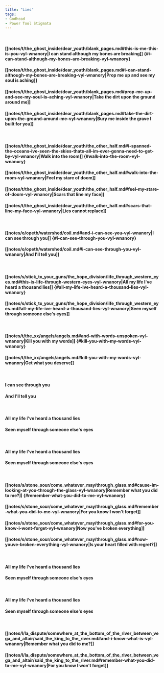 ```yaml
---
title: "Lies"
tags:
- Godhead
- Power Tool Stigmata
---
```

&nbsp;
#### [[notes/t/the_ghost_inside/dear_youth/blank_pages.md#this-is-me-this-is-you-vyl-wnanory|I can stand although my bones are breaking]] {#i-can-stand-although-my-bones-are-breaking-vyl-wnanory}
#### [[notes/t/the_ghost_inside/dear_youth/blank_pages.md#i-can-stand-although-my-bones-are-breaking-vyl-wnanory|Prop me up and see my soul is aching]]
#### [[notes/t/the_ghost_inside/dear_youth/blank_pages.md#prop-me-up-and-see-my-soul-is-aching-vyl-wnanory|Take the dirt upon the ground around me]]
#### [[notes/t/the_ghost_inside/dear_youth/blank_pages.md#take-the-dirt-upon-the-ground-around-me-vyl-wnanory|Bury me inside the grave I built for you]]
&nbsp;
#### [[notes/t/the_ghost_inside/dear_youth/the_other_half.md#i-spanned-the-oceans-ive-seen-the-skies-thats-all-im-ever-gonna-need-to-get-by-vyl-wnanory|Walk into the room]] {#walk-into-the-room-vyl-wnanory}
#### [[notes/t/the_ghost_inside/dear_youth/the_other_half.md#walk-into-the-room-vyl-wnanory|Feel my stare of doom]]
#### [[notes/t/the_ghost_inside/dear_youth/the_other_half.md#feel-my-stare-of-doom-vyl-wnanory|Scars that line my face]]
#### [[notes/t/the_ghost_inside/dear_youth/the_other_half.md#scars-that-line-my-face-vyl-wnanory|Lies cannot replace]]
&nbsp;
#### [[notes/o/opeth/watershed/coil.md#and-i-can-see-you-vyl-wnanory|I can see through you]] {#i-can-see-through-you-vyl-wnanory}
#### [[notes/o/opeth/watershed/coil.md#i-can-see-through-you-vyl-wnanory|And I'll tell you]]
&nbsp;
#### [[notes/s/stick_to_your_guns/the_hope_division/life_through_western_eyes.md#this-is-life-through-western-eyes-vyl-wnanory|All my life I've heard a thousand lies]] {#all-my-life-ive-heard-a-thousand-lies-vyl-wnanory}
#### [[notes/s/stick_to_your_guns/the_hope_division/life_through_western_eyes.md#all-my-life-ive-heard-a-thousand-lies-vyl-wnanory|Seen myself through someone else's eyes]]
&nbsp;
#### [[notes/t/the_xx/angels/angels.md#and-with-words-unspoken-vyl-wnanory|Kill you with my words]] {#kill-you-with-my-words-vyl-wnanory}
#### [[notes/t/the_xx/angels/angels.md#kill-you-with-my-words-vyl-wnanory|Get what you deserve]]
&nbsp;
#### I can see through you
#### And I'll tell you
&nbsp;
#### All my life I've heard a thousand lies
#### Seen myself through someone else's eyes
&nbsp;
#### All my life I've heard a thousand lies
#### Seen myself through someone else's eyes
&nbsp;
#### [[notes/s/stone_sour/come_whatever_may/through_glass.md#cause-im-looking-at-you-through-the-glass-vyl-wnanory|Remember what you did to me?]] {#remember-what-you-did-to-me-vyl-wnanory}
#### [[notes/s/stone_sour/come_whatever_may/through_glass.md#remember-what-you-did-to-me-vyl-wnanory|For you know I won't forget]]
#### [[notes/s/stone_sour/come_whatever_may/through_glass.md#for-you-know-i-wont-forget-vyl-wnanory|Now you've broken everything]]
#### [[notes/s/stone_sour/come_whatever_may/through_glass.md#now-youve-broken-everything-vyl-wnanory|Is your heart filled with regret?]]
&nbsp;
#### All my life I've heard a thousand lies
#### Seen myself through someone else's eyes
&nbsp;
#### All my life I've heard a thousand lies
#### Seen myself through someone else's eyes
&nbsp;
#### [[notes/l/la_dispute/somewhere_at_the_bottom_of_the_river_between_vega_and_altair/said_the_king_to_the_river.md#and-i-know-what-is-vyl-wnanory|Remember what you did to me?]]
#### [[notes/l/la_dispute/somewhere_at_the_bottom_of_the_river_between_vega_and_altair/said_the_king_to_the_river.md#remember-what-you-did-to-me-vyl-wnanory|For you know I won't forget]]
